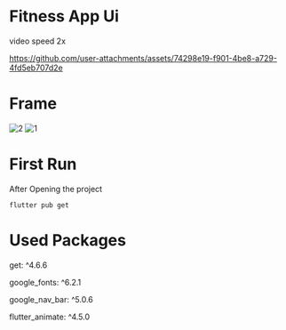 # Fitness App Ui

video speed 2x

https://github.com/user-attachments/assets/74298e19-f901-4be8-a729-4fd5eb707d2e

# Frame 
![2](https://github.com/user-attachments/assets/536e43e4-11be-49bb-b7d4-36436d23648a)
![1](https://github.com/user-attachments/assets/a7baa786-d05f-40ac-baa2-bcce598c7805)


# First Run

After Opening the project
```
flutter pub get
```

# Used Packages 

 get: ^4.6.6
 
 google_fonts: ^6.2.1
 
 google_nav_bar: ^5.0.6
 
 flutter_animate: ^4.5.0
